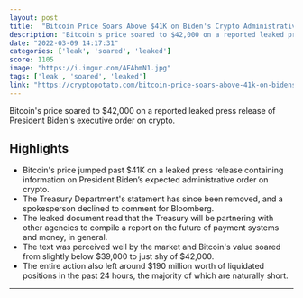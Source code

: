 ```yaml
---
layout: post
title:  "Bitcoin Price Soars Above $41K on Biden's Crypto Administrative Order Leak"
description: "Bitcoin's price soared to $42,000 on a reported leaked press release of President Biden's executive order on crypto."
date: "2022-03-09 14:17:31"
categories: ['leak', 'soared', 'leaked']
score: 1105
image: "https://i.imgur.com/AEAbmN1.jpg"
tags: ['leak', 'soared', 'leaked']
link: "https://cryptopotato.com/bitcoin-price-soars-above-41k-on-bidens-crypto-administrative-order-leak/?nowprocket=1"
---
```


Bitcoin's price soared to $42,000 on a reported leaked press release of President Biden's executive order on crypto.

## Highlights

- Bitcoin's price jumped past $41K on a leaked press release containing information on President Biden’s expected administrative order on crypto.
- The Treasury Department's statement has since been removed, and a spokesperson declined to comment for Bloomberg.
- The leaked document read that the Treasury will be partnering with other agencies to compile a report on the future of payment systems and money, in general.
- The text was perceived well by the market and Bitcoin's value soared from slightly below $39,000 to just shy of $42,000.
- The entire action also left around $190 million worth of liquidated positions in the past 24 hours, the majority of which are naturally short.

---
